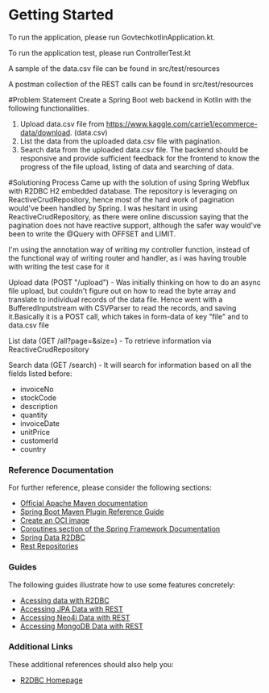 # Getting Started
To run the application, please run GovtechkotlinApplication.kt.

To run the application test, please run ControllerTest.kt

A sample of the data.csv file can be found in src/test/resources

A postman collection of the REST calls can be found in src/test/resources


#Problem Statement
Create a Spring Boot web backend in Kotlin with the following functionalities.
1. Upload data.csv file from
https://www.kaggle.com/carrie1/ecommerce-data/download. (data.csv)
2. List the data from the uploaded data.csv file with pagination.
3. Search data from the uploaded data.csv file.
The backend should be responsive and provide sufficient feedback for the frontend to
know the progress of the file upload, listing of data and searching of data.

#Solutioning Process
Came up with the solution of using Spring Webflux with R2DBC H2 embedded database. The repository is leveraging on ReactiveCrudRepository, hence most of the hard work of pagination would've been handled by Spring. I was hesitant in using ReactiveCrudRepository, as there were online discussion saying that the pagination does not have reactive support, although the safer way would've been to write the @Query with OFFSET and LIMIT. 

I'm using the annotation way of writing my controller function, instead of the functional way of writing router and handler, as i was having trouble with writing the test case for it

Upload data (POST "/upload") - Was initially thinking on how to do an async file upload, but couldn't figure out on how to read the byte array and translate to individual records of the data file. Hence went with a BufferedInputstream with CSVParser to read the records, and saving it.Basically it is a POST call, which takes in form-data of key "file" and to data.csv file

List data (GET /all?page=&size=) - To retrieve information via ReactiveCrudRepository

Search data (GET /search) - It will search for information based on all the fields listed before:

* invoiceNo 
* stockCode 
* description
* quantity
* invoiceDate
* unitPrice 
* customerId
* country

### Reference Documentation
For further reference, please consider the following sections:

* [Official Apache Maven documentation](https://maven.apache.org/guides/index.html)
* [Spring Boot Maven Plugin Reference Guide](https://docs.spring.io/spring-boot/docs/2.4.1/maven-plugin/reference/html/)
* [Create an OCI image](https://docs.spring.io/spring-boot/docs/2.4.1/maven-plugin/reference/html/#build-image)
* [Coroutines section of the Spring Framework Documentation](https://docs.spring.io/spring/docs/5.3.2/spring-framework-reference/languages.html#coroutines)
* [Spring Data R2DBC](https://docs.spring.io/spring-boot/docs/2.4.1/reference/html/spring-boot-features.html#boot-features-r2dbc)
* [Rest Repositories](https://docs.spring.io/spring-boot/docs/2.4.1/reference/htmlsingle/#howto-use-exposing-spring-data-repositories-rest-endpoint)

### Guides
The following guides illustrate how to use some features concretely:

* [Acessing data with R2DBC](https://spring.io/guides/gs/accessing-data-r2dbc/)
* [Accessing JPA Data with REST](https://spring.io/guides/gs/accessing-data-rest/)
* [Accessing Neo4j Data with REST](https://spring.io/guides/gs/accessing-neo4j-data-rest/)
* [Accessing MongoDB Data with REST](https://spring.io/guides/gs/accessing-mongodb-data-rest/)

### Additional Links
These additional references should also help you:

* [R2DBC Homepage](https://r2dbc.io)

